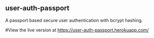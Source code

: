 ## user-auth-passport
A passport based secure user authentication with bcrypt hashing.

#View the live version at https://user-auth-passport.herokuapp.com/
